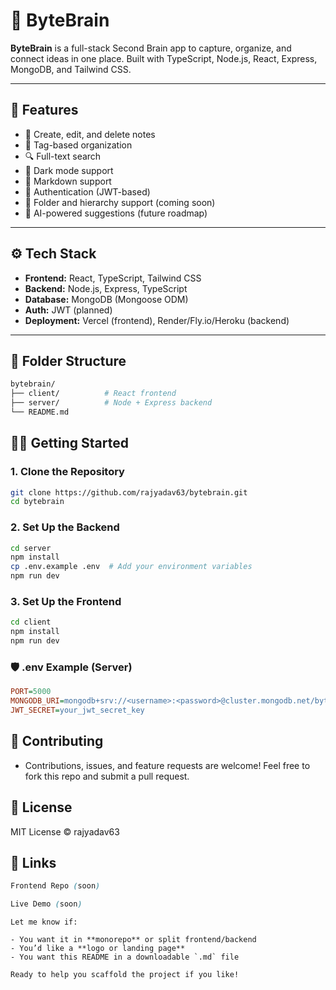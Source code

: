 # 🧠 ByteBrain

**ByteBrain** is a full-stack Second Brain app to capture, organize, and connect ideas in one place. Built with TypeScript, Node.js, React, Express, MongoDB, and Tailwind CSS.

---

## 🚀 Features

- 📝 Create, edit, and delete notes
- 🧠 Tag-based organization
- 🔍 Full-text search
- 🌙 Dark mode support
- 🧩 Markdown support
- 🔐 Authentication (JWT-based)
- 📁 Folder and hierarchy support (coming soon)
- 🤖 AI-powered suggestions (future roadmap)

---

## ⚙️ Tech Stack

- **Frontend:** React, TypeScript, Tailwind CSS
- **Backend:** Node.js, Express, TypeScript
- **Database:** MongoDB (Mongoose ODM)
- **Auth:** JWT (planned)
- **Deployment:** Vercel (frontend), Render/Fly.io/Heroku (backend)

---

## 📁 Folder Structure

```bash
bytebrain/
├── client/          # React frontend
├── server/          # Node + Express backend
└── README.md

```

## 🧑‍💻 Getting Started

### 1. Clone the Repository

```bash
git clone https://github.com/rajyadav63/bytebrain.git
cd bytebrain
```

### 2. Set Up the Backend

```bash
cd server
npm install
cp .env.example .env  # Add your environment variables
npm run dev
```

### 3. Set Up the Frontend

```bash
cd client
npm install
npm run dev
```

### 🛡️ .env Example (Server)

```ini
PORT=5000
MONGODB_URI=mongodb+srv://<username>:<password>@cluster.mongodb.net/bytebrain
JWT_SECRET=your_jwt_secret_key
```

## 🙌 Contributing

- Contributions, issues, and feature requests are welcome!
Feel free to fork this repo and submit a pull request.

## 📄 License

MIT License © rajyadav63

## 🔗 Links

```css
Frontend Repo (soon)
```

```css
Live Demo (soon)
```

```yarn
Let me know if:

- You want it in **monorepo** or split frontend/backend
- You’d like a **logo or landing page**
- You want this README in a downloadable `.md` file

Ready to help you scaffold the project if you like!
```
